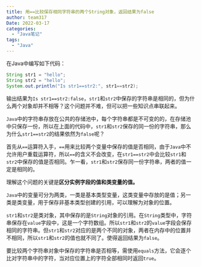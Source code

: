```yaml
---
title: 用==比较保存相同字符串的两个String对象，返回结果为false
author: team317
Date: 2022-03-17
categories:  
  - "Java笔记"
tags:  
  - "Java"
---
```


在Java中编写如下代码：
```java
String str1 = "hello";
String str2 = "hello";
System.out.println("Is str1==str2:", str1==str2);
```
输出结果为`Is str1==str2:false`，`str1`和`str2`中保存的字符串是相同的，但为什么两个对象却并不相等？这个问题并不难，但可以把一些知识点串联起来。<!--more-->

`Java`中的字符串存放在公共的存储池中，每个字符串都是不可变的的，在存储池中只保存一份，所以在上面的代码中，`str1`和`str2`保存的同一份的字符串，那么为什么`str1==str2`的结果依然为`false`呢？

首先从`==`运算符入手，`==`用来比较两个变量中保存的值是否相同，由于`Java`中不允许用户重载运算符，所以`==`的含义不会改变，在`str1==str2`中会比较`str1`和`str2`中保存的值是否相同。乍一看，`str1`和`str2`保存同一份字符串，两者的值一定是相同的。

理解这个问题的关键是**区分实例字段的值和类变量的值。**

`Java`中的变量可分为两类，一类是基本类型变量，这类变量中存放的是值；另一类是类变量，用于保存非基本类型创建的引用，可以理解为对象的位置。

`str1`和`str2`是类对象，其中保存的是`String`对象的引用。在`String`类型中，字符串保存在`value`字段中，这是一个字符数组。所以`str1`和`str2`的`value`字段会保存相同的字符串。但`str1`和`str2`对应的是两个不同的对象，两者在内存中的位置并不相同，所以`str1`和`str2`的值也就不同了。使得返回结果为`false`。

要比较两个字符串对象中保存的字符串是否相等，需使用`equals`方法，它会逐个比对字符串中的字符，当对应位置上的字符全部相同时返回`true`。